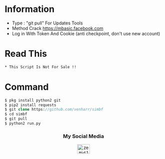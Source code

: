 # Information
* Type : "git pull" For Updates Tools
* Method Crack https://mbasic.facebook.com
* Log in With Token And Cookie (anti checkpoint, don't use new account)

# Read This
```bash
* This Script Is Not For Sale !! 
```

# Command
```php
$ pkg install python2 git
$ pip2 install requests
$ git clone https://github.com/venharr/simbf
$ cd simbf
$ git pull
$ python2 run.py
```

<h3 align="center">My Social Media</h3>
<p align="center">
<a href="https://www.facebook.com/100069213142616" target="blank"><img align="center" src="https://cdn.jsdelivr.net/npm/simple-icons@3.0.1/icons/facebook.svg" alt="zettid.1" height="30" width="40" /></a>
